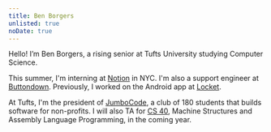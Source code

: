 ```yaml
---
title: Ben Borgers
unlisted: true
noDate: true
---
```


Hello! I’m <span class="font-handwriting font-medium">Ben Borgers</span>, a rising senior at Tufts University studying Computer Science.

This summer, I'm interning at [Notion](https://notion.so/product) in NYC. I'm also a support engineer at [Buttondown](https://buttondown.email). Previously, I worked on the Android app at [Locket](https://locket.camera).

At Tufts, I'm the president of [JumboCode](https://jumbocode.org), a club of 180 students that builds software for non-profits. I will also TA for [CS 40](https://www.cs.tufts.edu/cs/40), Machine Structures and Assembly Language Programming, in the coming year.
